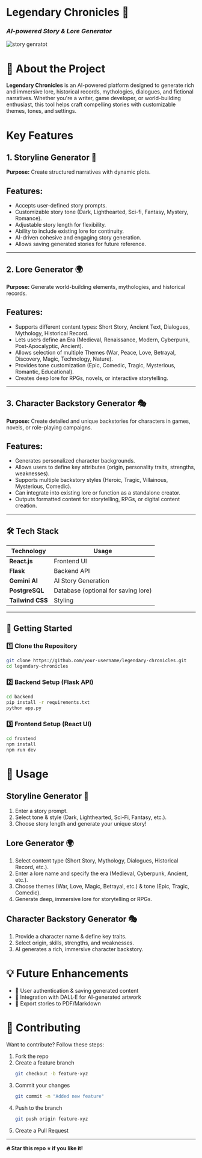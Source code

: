 # **Legendary Chronicles 🚀**  
### *AI-powered Story & Lore Generator*  
![story genratot](https://github.com/user-attachments/assets/07752da0-3c2d-4382-9dce-1110ac48ec2b)


# **📜 About the Project**  
**Legendary Chronicles** is an AI-powered platform designed to generate rich and immersive lore, historical records, mythologies, dialogues, and fictional narratives. Whether you're a writer, game developer, or world-building enthusiast, this tool helps craft compelling stories with customizable themes, tones, and settings. 

# **Key Features**  
## 1. Storyline Generator 📝
**Purpose:** Create structured narratives with dynamic plots.

## Features:
- Accepts user-defined story prompts.
- Customizable story tone (Dark, Lighthearted, Sci-fi, Fantasy, Mystery, Romance).
- Adjustable story length for flexibility.
- Ability to include existing lore for continuity.
- AI-driven cohesive and engaging story generation.
- Allows saving generated stories for future reference.

---

## 2. Lore Generator 🌍
**Purpose:** Generate world-building elements, mythologies, and historical records.

## Features:
- Supports different content types: Short Story, Ancient Text, Dialogues, Mythology, Historical Record.
- Lets users define an Era (Medieval, Renaissance, Modern, Cyberpunk, Post-Apocalyptic, Ancient).
- Allows selection of multiple Themes (War, Peace, Love, Betrayal, Discovery, Magic, Technology, Nature).
- Provides tone customization (Epic, Comedic, Tragic, Mysterious, Romantic, Educational).
- Creates deep lore for RPGs, novels, or interactive storytelling.

---

## 3. Character Backstory Generator 🎭
**Purpose:** Create detailed and unique backstories for characters in games, novels, or role-playing campaigns.

## Features:
- Generates personalized character backgrounds.
- Allows users to define key attributes (origin, personality traits, strengths, weaknesses).
- Supports multiple backstory styles (Heroic, Tragic, Villainous, Mysterious, Comedic).
- Can integrate into existing lore or function as a standalone creator.
- Outputs formatted content for storytelling, RPGs, or digital content creation.

---

## **🛠️ Tech Stack**  

| **Technology**   | **Usage**  |
|------------------|-----------|
| **React.js**     | Frontend UI |
| **Flask**        | Backend API |
| **Gemini AI**    | AI Story Generation |
| **PostgreSQL**   | Database (optional for saving lore) |
| **Tailwind CSS** | Styling |

---

## **🚀 Getting Started**  

### **1️⃣ Clone the Repository**  
```sh
git clone https://github.com/your-username/legendary-chronicles.git
cd legendary-chronicles
```
### **2️⃣ Backend Setup (Flask API)**
```sh
cd backend
pip install -r requirements.txt
python app.py
```
### **3️⃣ Frontend Setup (React UI)**
```sh
cd frontend
npm install
npm run dev
```
# 📌 Usage

## Storyline Generator 📖
1. Enter a story prompt.
2. Select tone & style (Dark, Lighthearted, Sci-Fi, Fantasy, etc.).
3. Choose story length and generate your unique story!

## Lore Generator 🌍
1. Select content type (Short Story, Mythology, Dialogues, Historical Record, etc.).
2. Enter a lore name and specify the era (Medieval, Cyberpunk, Ancient, etc.).
3. Choose themes (War, Love, Magic, Betrayal, etc.) & tone (Epic, Tragic, Comedic).
4. Generate deep, immersive lore for storytelling or RPGs.

## Character Backstory Generator 🎭
1. Provide a character name & define key traits.
2. Select origin, skills, strengths, and weaknesses.
3. AI generates a rich, immersive character backstory.

# 💡 Future Enhancements
- 🔹 User authentication & saving generated content
- 🔹 Integration with DALL·E for AI-generated artwork
- 🔹 Export stories to PDF/Markdown

# 🤝 Contributing
Want to contribute? Follow these steps:

1. Fork the repo
2. Create a feature branch  
   ```bash
   git checkout -b feature-xyz
   ```
3. Commit your changes
   ```bash
   git commit -m "Added new feature"
   ```
4. Push to the branch
   ```bash
   git push origin feature-xyz
   ```
5. Create a Pull Request

---

**🔥 Star this repo ⭐ if you like it!**





